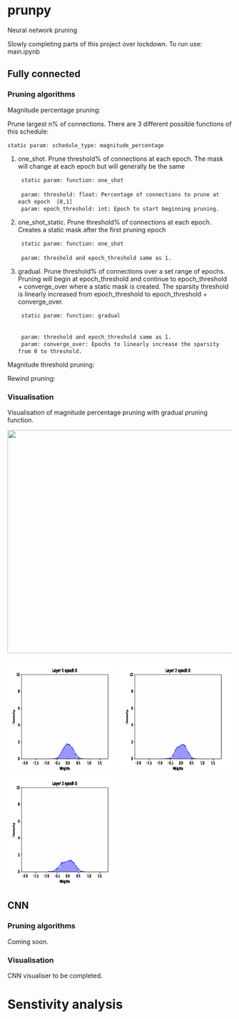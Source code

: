 # prunpy

Neural network pruning 

Slowly completing parts of this project over lockdown. To run use: main.ipynb



## Fully connected



### Pruning algorithms

Magnitude percentage pruning: 

Prune largest n% of connections. There are 3 different possible functions of this schedule:


    static param: schedule_type: magnitude_percentage
    

1. one_shot. Prune threshold% of connections at each epoch. The mask will change at each epoch but will generally be the same


        static param: function: one_shot
    
        param: threshold: float: Percentage of connections to prune at each epoch  [0,1]
        param: epoch_threshold: int: Epoch to start beginning pruning.
    
    
2. one_shot_static. Prune threshold% of connections at each epoch. Creates a static mask after the first pruning epoch


        static param: function: one_shot
    
        param: threshold and epoch_threshold same as 1.

    
3. gradual. Prune threshold% of connections over a set range of epochs. Pruning will begin at epoch_threshold and continue to epoch_threshold + converge_over where a static mask is created. The sparsity threshold is linearly increased from epoch_threshold to epoch_threshold + converge_over.


        static param: function: gradual


        param: threshold and epoch_threshold same as 1.
        param: converge_over: Epochs to linearly increase the sparsity from 0 to threshold.


Magnitude threshold pruning:


Rewind pruning:


### Visualisation

Visualisation of magnitude percentage pruning with gradual pruning function.


<img src=".readme/network.gif" width="750" height="500"/> 

<img src=".readme/layer_1.gif" width="250" height="250"/>  <img src=".readme/layer_2.gif" width="250" height="250"/>  <img src=".readme/layer_3.gif" width="250" height="250"/>




## CNN


### Pruning algorithms

Coming soon.


### Visualisation

CNN visualiser to be completed.




# Senstivity analysis



